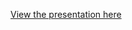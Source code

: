 [View the presentation here](https://docs.google.com/presentation/d/1GjqsqPDHLqfulkM55KoWXIOoI10STNHqRahhmsN3PDM/edit?usp=sharing)
